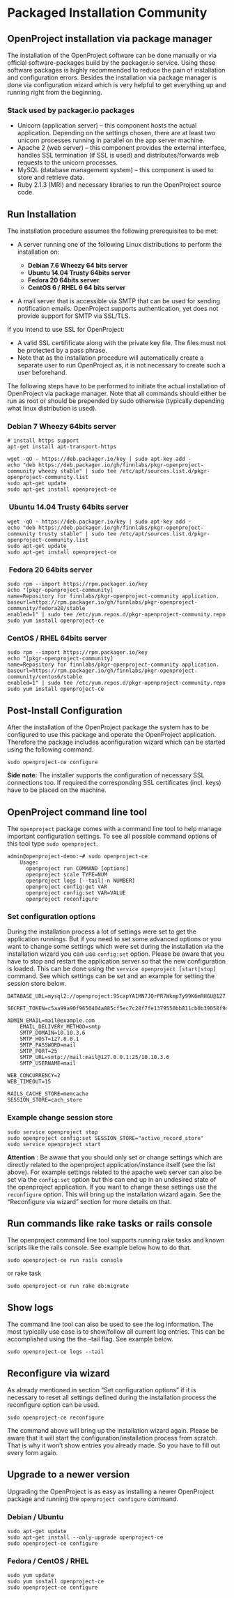 # Packaged Installation Community

## OpenProject&nbsp;installation via package manager

The installation of the OpenProject software can be done manually or via official software-packages build by the packager.io service. Using these software packages is highly recommended to reduce the pain of installation and configuration errors. Besides the installation via package manager is done via configuration wizard which is very helpful to get everything up and running right from the beginning.

### Stack used by packager.io packages

- Unicorn (application server) – this component hosts the actual application. Depending on the settings chosen, there are at least two unicorn processes running in parallel on the app server machine.
- Apache 2 (web server) – this component provides the external interface, handles SSL termination (if SSL is used) and distributes/forwards web requests to the unicorn processes.
- MySQL (database management system) – this component is used to store and retrieve data.
- Ruby 2.1.3 (MRI) and necessary libraries to run the OpenProject source code.

## Run Installation

The installation procedure assumes the following prerequisites to be met:

- A server running one of the following Linux distributions to perform the installation on:
  - **Debian 7.6 Wheezy 64 bits server**
  - **Ubuntu 14.04 Trusty 64bits server**
  - **Fedora 20 64bits server**
  - **CentOS 6 / RHEL 6 64 bits server&nbsp;**

- A mail server that is accessible via SMTP that can be used for sending notification emails. OpenProject supports authentication, yet does not provide support for SMTP via SSL/TLS.

If you intend to use SSL for OpenProject:

- A valid SSL certifificate along with the private key file. The files must not be protected by a pass phrase.
- Note that as the installation procedure will automatically create a separate user to run OpenProject as, it is not necessary to create such a user beforehand.

The following steps have to be performed to initiate the actual installation of OpenProject via package manager. Note that all commands should either be run as root or should be prepended by sudo otherwise (typically depending what linux distribution is used).

### Debian&nbsp;7 Wheezy 64bits server

    # install https support
    apt-get install apt-transport-https

    wget -qO - https://deb.packager.io/key | sudo apt-key add -
    echo "deb https://deb.packager.io/gh/finnlabs/pkgr-openproject-community wheezy stable" | sudo tee /etc/apt/sources.list.d/pkgr-openproject-community.list
    sudo apt-get update
    sudo apt-get install openproject-ce

### &nbsp;Ubuntu 14.04 Trusty 64bits server

    wget -qO - https://deb.packager.io/key | sudo apt-key add -
    echo "deb https://deb.packager.io/gh/finnlabs/pkgr-openproject-community trusty stable" | sudo tee /etc/apt/sources.list.d/pkgr-openproject-community.list
    sudo apt-get update
    sudo apt-get install openproject-ce

### &nbsp;Fedora 20 64bits server

    sudo rpm --import https://rpm.packager.io/key
    echo "[pkgr-openproject-community]
    name=Repository for finnlabs/pkgr-openproject-community application.
    baseurl=https://rpm.packager.io/gh/finnlabs/pkgr-openproject-community/fedora20/stable
    enabled=1" | sudo tee /etc/yum.repos.d/pkgr-openproject-community.repo
    sudo yum install openproject-ce

### CentOS / RHEL 64bits server

    sudo rpm --import https://rpm.packager.io/key
    echo "[pkgr-openproject-community]
    name=Repository for finnlabs/pkgr-openproject-community application.
    baseurl=https://rpm.packager.io/gh/finnlabs/pkgr-openproject-community/centos6/stable
    enabled=1" | sudo tee /etc/yum.repos.d/pkgr-openproject-community.repo
    sudo yum install openproject-ce

## Post-Install Configuration

After the installation of the OpenProject package the system has to be configured to use this package and operate the OpenProject application. Therefore the package includes aconfiguration wizard which can be started using the following command.

    sudo openproject-ce configure

**Side note:** The installer supports the configuration of necessary SSL connections too. If required the corresponding SSL certificates (incl. keys) have to be placed on the machine.

## OpenProject command line tool

The `openproject` package comes with a command line tool to help manage important configuration settings. To see all possible command options of this tool type `sudo openproject`.

    admin@openproject-demo:~# sudo openproject-ce
        Usage:
          openproject run COMMAND [options]
          openproject scale TYPE=NUM
          openproject logs [--tail|-n NUMBER]
          openproject config:get VAR
          openproject config:set VAR=VALUE
          openproject reconfigure

### Set configuration options

During the installation process a lot of settings were set to get the application runnings. But if you need to set some advanced options or you want to change some settings which were set during the installation via the installation wizard you can use `config:set` option. Please be aware that you have to stop and restart the application server so that the new configuration is loaded. This can be done using the `service openproject [start|stop]` command. See which settings can be set and an example for setting the session store below.

    DATABASE_URL=mysql2://openproject:9ScapYA1MN7JQrPR7Wkmp7y99K6mRHGU@127.0.0.1:3306/openproject
        SECRET_TOKEN=c5aa99a90f9650404a885cf5ec7c28f7fe1379550bb811cb0b39058f9407eaa216b9b2b22d27f58fb15ac21adb3bd16494ebe89e39ec225ef4627db048a12530

    ADMIN_EMAIL=mail@example.com
        EMAIL_DELIVERY_METHOD=smtp
        SMTP_DOMAIN=10.10.3.6
        SMTP_HOST=127.0.0.1
        SMTP_PASSWORD=mail
        SMTP_PORT=25
        SMTP_URL=smtp://mail:mail@127.0.0.1:25/10.10.3.6
        SMTP_USERNAME=mail

    WEB_CONCURRENCY=2
    WEB_TIMEOUT=15

    RAILS_CACHE_STORE=memcache
    SESSION_STORE=cach_store

### Example change session store

    sudo service openproject stop
    sudo openproject config:set SESSION_STORE="active_record_store"
    sudo service openproject start

**Attention** : Be aware that you should only set or change settings which are directly related to the openproject application/instance itself (see the list above). For example settings related to the apache web server can also be set via the `config:set` option but this can end up in an undesired state of the openproject application. If you want to change these settings use the `reconfigure` option. This will bring up the installation wizard again. See the “Reconfigure via wizard” section for more details on that.

## Run commands like rake tasks or rails console

The openproject command line tool supports running rake tasks and known scripts like the rails console. See example below how to do that.

    sudo openproject-ce run rails console

or rake task

    sudo openproject-ce run rake db:migrate

## Show logs

The command line tool can also be used to see the log information. The most typically use case is to show/follow all current log entries. This can be accomplished using the the –tail flag. See example below.

    sudo openproject-ce logs --tail

## Reconfigure via wizard

As already mentioned in section “Set configuration options” if it is necessary to reset all settings defined during the installation process the reconfigure option can be used.

    sudo openproject-ce reconfigure

The command above will bring up the installation wizard again. Please be aware that it will start the configuration/installation process from scratch. That is why it won’t show entries you already made. So you have to fill out every form again.

## Upgrade to a newer version

Upgrading the OpenProject is as easy as installing a newer OpenProject package and running the `openproject configure` command.

### Debian / Ubuntu

    sudo apt-get update
    sudo apt-get install --only-upgrade openproject-ce
    sudo openproject-ce configure

### Fedora / CentOS / RHEL

    sudo yum update
    sudo yum install openproject-ce
    sudo openproject-ce configure

